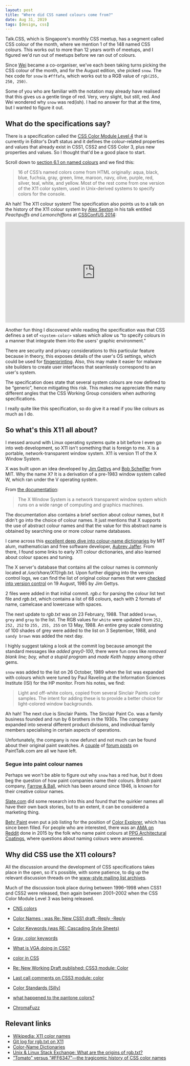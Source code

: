 ```yaml
---
layout: post
title: "Where did CSS named colours come from?"
date: Aug 31, 2019
tags: [design, css]
---
```

Talk.CSS, which is Singapore's monthly CSS meetup, has a segment called CSS colour of the month, where we mention 1 of the 148 named CSS colours. This works out to more than 12 years worth of meetups, and I figured we'd run out of meetups before we ran out of colours.

Since [Wei](https://uuei.io) became a co-organiser, we've each been taking turns picking the CSS colour of the month, and for the August edition, she picked `snow`. The hex code for `snow` is `#fffafa`, which works out to a RGB value of `rgb(255, 250, 250)`.

Some of you who are familiar with the notation may already have realised that this gives us a gentle tinge of red. Very, very slight, but still, red. And Wei wondered why `snow` was red(ish). I had no answer for that at the time, but I wanted to figure it out.

## What do the specifications say?

There is a specification called the [CSS Color Module Level 4](https://drafts.csswg.org/css-color/) that is currently in Editor's Draft status and it defines the colour-related properties and values that already exist in CSS1, CSS2 and CSS Color 3, plus new properties and values. So I thought that'd be a good place to start.

Scroll down to [section 6.1 on named colours](https://drafts.csswg.org/css-color/#color-keywords) and we find this:

> 16 of CSS’s named colors come from HTML originally: aqua, black, blue, fuchsia, gray, green, lime, maroon, navy, olive, purple, red, silver, teal, white, and yellow. Most of the rest come from one version of the X11 color system, used in Unix-derived systems to specify colors for the console.

Ah hah! The X11 colour system! The specification also points us to a talk on the history of the X11 colour system by [Alex Sexton](https://twitter.com/SlexAxton) in his talk entitled *Peachpuffs and Lemonchiffons* at [CSSConfUS 2014](https://2014.cssconf.com/):

<iframe width="560" height="315" src="https://www.youtube.com/embed/HmStJQzclHc" frameborder="0" allow="autoplay; encrypted-media" allowfullscreen></iframe>

Another fun thing I discovered while reading the specification was that CSS defines a set of `<system-color>` values which allow us “to specify colours in a manner that integrate them into the users' graphic environment.”

There are security and privacy considerations to this particular feature because in theory, this exposes details of the user's OS settings, which could be used for [fingerprinting](https://en.wikipedia.org/wiki/Fingerprint_(computing)). Also, this may make it easier for malware site builders to create user interfaces that seamlessly correspond to an user's system.

The specification does state that several system colours are now defined to be “generic”, hence mitigating this risk. This makes me appreciate the many different angles that the CSS Working Group considers when authoring specifications.

I really quite like this specification, so do give it a read if you like colours as much as I do.

## So what's this X11 all about?

I messed around with Linux operating systems quite a bit before I even go into web development, so X11 isn't something that is foreign to me. X is a portable, network-transparent window system. X11 is version 11 of the X Window System.

X was built upon an idea developed by [Jim Gettys](https://twitter.com/jimgettys) and [Bob Scheifler](https://www.linkedin.com/in/bobscheifler/) from MIT. Why the name X? It is a derivation of a pre-1983 window system called W, which ran under the V operating system.

From [the documentation](https://www.x.org/releases/X11R7.7/doc/man/man7/X.7.xhtml):

> The X Window System is a network transparent window system which runs on a wide range of computing and graphics machines.

The documentation also contains a brief section about colour names, but it didn't go into the choice of colour names. It just mentions that X supports the use of abstract colour names and that the value for this abstract name is obtained by searching one or more colour name databases.

I came across this [excellent deep dive into colour-name dictionaries](https://people.csail.mit.edu/jaffer/Color/Dictionaries#Sinclair) by MIT alum, mathematician and free software developer, [Aubrey Jaffer](http://people.csail.mit.edu/jaffer/). From there, I found some links to early X11 colour dictionaries, and also learned about colour spaces and tuning.

The X server's database that contains all the colour names is commonly located at */usr/share/X11/rgb.txt*. Upon further digging into the version control logs, we can find the list of original colour names that were [checked into version control](https://cgit.freedesktop.org/~alanc/xc-historical/commit/xc/programs/rgb?id=0d0ad63237618270e48503a37ce542139d7abab5) on 19 August, 1985 by Jim Gettys.

2 files were added in that initial commit. *rgb.c* for parsing the colour list text file and *rgb.txt*, which contains a list of 68 colours, each with 2 formats of name, camelcase and lowercase with spaces.

The next update to *rgb.txt* was on 23 February, 1988. That added `brown`, `grey` and `gray` to the list. The RGB values for `white` were updated from `252, 252, 252` to `255, 255, 255` on 13 May, 1988. An entire grey scale consisting of 100 shades of grey were added to the list on 3 September, 1988, and `sandy brown` was added the next day.

I highly suggest taking a look at the commit log because amongst the standard messages like *added grey0-100*, there were fun ones like *removed blank line; boy, what a stupid program* and *made Keith happy* among other gems.

`snow` was added to the list on 26 October, 1989 when the list was expanded with colours which were tuned by Paul Raveling at the Information Sciences Institute (ISI) for the HP monitor. From his notes, we find:

> Light and off-white colors, copied from several Sinclair Paints color samples. The intent for adding these is to provide a better choice for light-colored window backgrounds. 

Ah hah! The next clue is Sinclair Paints. The Sinclair Paint Co. was a family business founded and run by 6 brothers in the 1930s. The company expanded into several different product divisions, and individual family members specialising in certain aspects of operations.

Unfortunately, the company is now defunct and not much can be found about their original paint swatches. A [couple](https://www.painttalk.com/f2/research-sinclair-paints-swatches-29863/) of [forum posts](https://www.painttalk.com/f2/sinclair-paint-24403/) on PaintTalk.com are all we have left.

### Segue into paint colour names

Perhaps we won't be able to figure out why `snow` has a red hue, but it does beg the question of how paint companies name their colours. British paint company, [Farrow & Ball](https://www.farrow-ball.com/), which has been around since 1946, is known for their creative colour names. 

[Slate.com](https://slate.com/human-interest/2013/10/farrow-ball-the-story-behind-the-paint-world-s-quirkiest-color-names.html) did some research into this and found that the quirkier names all have their own back stories, but to an extent, it can be considered a marketing thing.

[Behr Paint](https://www.behr.com/consumer) even put a job listing for the position of [Color Explorer](https://behr.wyng.com/5cae7a903b945305f1665cab), which has since been filled. For people who are interested, there was an [AMA on Reddit](https://www.reddit.com/r/IAmA/comments/3tyt69/we_create_the_names_of_paint_colors_for_a_living/) done in 2015 by the folk who name paint colours at [PPG Architectural Coatings](https://www.ppg.com/), where questions about naming colours were answered.

## Why did CSS use the X11 colours?

All the discussion around the development of CSS specifications takes place in the open, so it's possible, with some patience, to dig up the relevant discussion threads on the [www-style mailing list archives](https://lists.w3.org/Archives/Public/www-style/).

Much of the discussion took place during between 1996–1998 when CSS1 and CSS2 were released, then again between 2001–2002 when the CSS Color Module Level 3 was being released.

- [CNS colors](https://lists.w3.org/Archives/Public/www-style/1996Feb/0006.html)
- [Color Names ; was Re: New CSS1 draft -Reply -Reply](https://lists.w3.org/Archives/Public/www-style/1996Jul/0166.html)
- [Color Keywords (was RE: Cascading Style Sheets)](https://lists.w3.org/Archives/Public/www-style/1997Dec/0114.html)
- [Gray, color keywords](https://lists.w3.org/Archives/Public/www-style/1997Dec/0185.html)
- [What is VGA doing in CSS?](https://lists.w3.org/Archives/Public/www-style/1998Aug/0110.html)
- [color in CSS](https://lists.w3.org/Archives/Public/www-style/1998Nov/0071.html)
- [Re: New Working Draft published: CSS3 module: Color](https://lists.w3.org/Archives/Public/www-style/2001Mar/0074.html)
- [Last call comments on CSS3 module: color](https://lists.w3.org/Archives/Public/www-style/2002May/0122.html)


- [Color Standards (Silly)](https://lists.w3.org/Archives/Public/www-style/1997Dec/0039.html)
- [what happened to the pantone colors?](https://lists.w3.org/Archives/Public/www-style/1997Dec/0038.html)
- [ChromaFuzz](https://lists.w3.org/Archives/Public/www-style/1997Dec/0040.html)


## Relevant links

- [Wikipedia: X11 color names](https://en.wikipedia.org/wiki/X11_color_names)
- [Git log for rgb.txt on X11](https://cgit.freedesktop.org/~alanc/xc-historical/log/xc/programs/rgb/rgb.txt)
- [Color-Name Dictionaries](http://people.csail.mit.edu/jaffer/Color/Dictionaries)
- [Unix & Linux Stack Exchange: What are the origins of rgb.txt?](https://unix.stackexchange.com/a/75466)
- [“Tomato” versus “#FF6347”—the tragicomic history of CSS color names](https://arstechnica.com/information-technology/2015/10/tomato-versus-ff6347-the-tragicomic-history-of-css-color-names/)